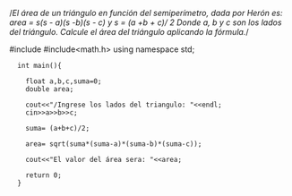 /*El área de un triángulo en función del semiperímetro, dada por Herón es:
area = s(s - a)(s -b)(s - c)
y    s = (a +b + c)/ 2
Donde a, b y c son los lados del triángulo. Calcule el área del triángulo aplicando la fórmula.*/

#include<iostream>
#include<math.h>
using namespace std;

      int main(){
      	
      	float a,b,c,suma=0;
      	double area;
      	
      	cout<<"/Ingrese los lados del triangulo: "<<endl;
      	cin>>a>>b>>c;
      	
      	suma= (a+b+c)/2;
      	
      	area= sqrt(suma*(suma-a)*(suma-b)*(suma-c));      	
      	
      	cout<<"El valor del área sera: "<<area;
      	
      	return 0;
	  }
